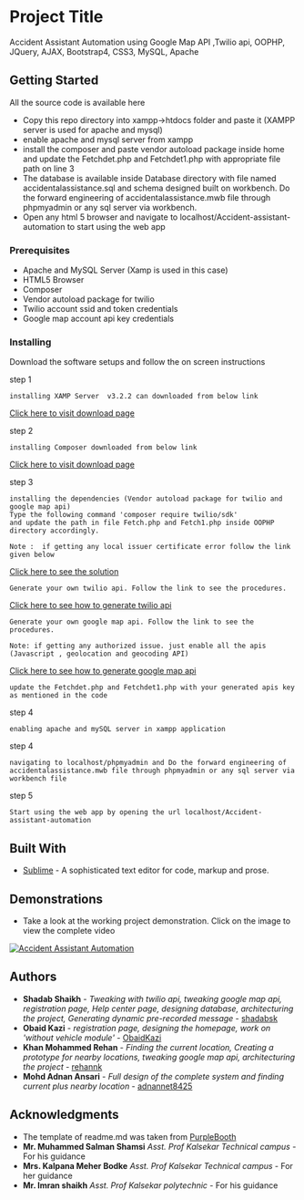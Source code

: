 # Project Title
Accident Assistant Automation using Google Map API ,Twilio api, OOPHP, JQuery, AJAX, Bootstrap4, CSS3, MySQL, Apache

## Getting Started
All the source code is available here
* Copy this repo directory into xampp->htdocs folder and paste it (XAMPP server is used for apache and mysql)
* enable apache and mysql server from xampp
* install the composer and paste vendor autoload package inside home and update the Fetchdet.php and Fetchdet1.php with appropriate file path on line 3
* The database is available inside Database directory with file named accidentalassistance.sql and schema designed built on workbench. Do the forward engineering of accidentalassistance.mwb file through phpmyadmin or any sql server via workbench.
* Open any html 5 browser and navigate to localhost/Accident-assistant-automation to start using the web app


### Prerequisites

* Apache and MySQL Server (Xamp is used in this case)
* HTML5 Browser
* Composer
* Vendor autoload package for twilio
* Twilio account ssid and token credentials
* Google map account api key credentials

### Installing

Download the software setups and follow the on screen instructions

step 1

```
installing XAMP Server  v3.2.2 can downloaded from below link
```
[Click here to visit download page](https://sourceforge.net/projects/xampp/files/XAMPP%20Windows/5.6.21/)

step 2

```
installing Composer downloaded from below link
```
[Click here to visit download page](https://getcomposer.org/download/)

step 3

```
installing the dependencies (Vendor autoload package for twilio and google map api)
Type the following command 'composer require twilio/sdk'
and update the path in file Fetch.php and Fetch1.php inside OOPHP directory accordingly.

Note :  if getting any local issuer certificate error follow the link given below
```
[Click here to see the solution](https://support.twilio.com/hc/en-us/articles/360007853433-Troubleshooting-Certificate-Errors-from-the-Twilio-REST-API)


```
Generate your own twilio api. Follow the link to see the procedures.

```
[Click here to see how to generate twilio api](https://www.twilio.com/docs/)

```
Generate your own google map api. Follow the link to see the procedures.

Note: if getting any authorized issue. just enable all the apis (Javascript , geolocation and geocoding API)
```
[Click here to see how to generate google map api](https://developers.google.com/maps/documentation/javascript/get-api-key)

```
update the Fetchdet.php and Fetchdet1.php with your generated apis key as mentioned in the code
```


step 4

```
enabling apache and mySQL server in xampp application
```

step 4
```
navigating to localhost/phpmyadmin and Do the forward engineering of accidentalassistance.mwb file through phpmyadmin or any sql server via workbench file
```

step 5
```
Start using the web app by opening the url localhost/Accident-assistant-automation
```

## Built With

* [Sublime](https://www.sublimetext.com/3) - A sophisticated text editor for code, markup and prose. 


## Demonstrations

* Take a look at the working project demonstration. Click on the image to view the complete video


[![Accident Assistant Automation](https://i.ytimg.com/vi/nSgaNTfH9Iw/maxresdefault.jpg)](https://youtu.be/nSgaNTfH9Iw)


## Authors

* **Shadab Shaikh** - *Tweaking with twilio api, tweaking google map api, registration page, Help center page, designing database, architecturing the project, Generating dynamic pre-recorded message*  - [shadabsk](https://github.com/shadabsk)
* **Obaid Kazi** - *registration page, designing the homepage, work on 'without vehicle module'* 	- [ObaidKazi](https://github.com/ObaidKazi)
* **Khan Mohammed Rehan** - *Finding the current location, Creating a prototype for nearby locations, tweaking google map api, architecturing the project* - [rehannk](https://github.com/rehannk)
* **Mohd Adnan Ansari** - *Full design of the complete system and finding current plus nearby location* - [adnannet8425](https://github.com/adnannet8425)


## Acknowledgments

* The template of readme.md was taken from [PurpleBooth](https://github.com/PurpleBooth)
* **Mr. Muhammed Salman Shamsi** *Asst. Prof Kalsekar Technical campus* - For his guidance
* **Mrs. Kalpana Meher Bodke** *Asst. Prof Kalsekar Technical campus*  - For her guidance
* **Mr. Imran shaikh** *Asst. Prof Kalsekar polytechnic* - For his guidance
